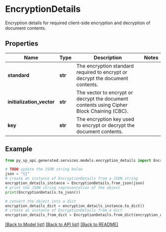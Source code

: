 # EncryptionDetails

Encryption details for required client-side encryption and decryption of document contents.

## Properties

Name | Type | Description | Notes
------------ | ------------- | ------------- | -------------
**standard** | **str** | The encryption standard required to encrypt or decrypt the document contents. | 
**initialization_vector** | **str** | The vector to encrypt or decrypt the document contents using Cipher Block Chaining (CBC). | 
**key** | **str** | The encryption key used to encrypt or decrypt the document contents. | 

## Example

```python
from py_sp_api.generated.services.models.encryption_details import EncryptionDetails

# TODO update the JSON string below
json = "{}"
# create an instance of EncryptionDetails from a JSON string
encryption_details_instance = EncryptionDetails.from_json(json)
# print the JSON string representation of the object
print(EncryptionDetails.to_json())

# convert the object into a dict
encryption_details_dict = encryption_details_instance.to_dict()
# create an instance of EncryptionDetails from a dict
encryption_details_from_dict = EncryptionDetails.from_dict(encryption_details_dict)
```
[[Back to Model list]](../README.md#documentation-for-models) [[Back to API list]](../README.md#documentation-for-api-endpoints) [[Back to README]](../README.md)


